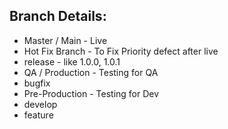 ## Branch Details:
  * Master / Main - Live
  * Hot Fix Branch - To Fix Priority defect after live
  * release - like 1.0.0, 1.0.1
  * QA / Production - Testing for QA
  * bugfix
  * Pre-Production - Testing for Dev
  * develop
  * feature
